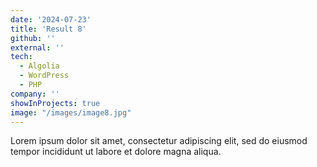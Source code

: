 ```yaml
---
date: '2024-07-23'
title: 'Result 8'
github: ''
external: ''
tech:
  - Algolia
  - WordPress
  - PHP
company: ''
showInProjects: true
image: "/images/image8.jpg"
---
```


Lorem ipsum dolor sit amet, consectetur adipiscing elit, sed do eiusmod tempor incididunt ut labore et dolore magna aliqua.